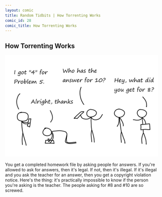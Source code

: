 ```yaml
---
layout: comic
title: Random Tidbits | How Torrenting Works
comic_id: 28
comic_title: How Torrenting Works
---
```


## How Torrenting Works

<img id="img28" class="img-fluid" src="/assets/images/28.png">

You get a completed homework file by asking people for answers. If you're allowed to ask for answers, then it's legal. If not, then it's illegal. If it's illegal and you ask the teacher for an answer, then you get a copyright violation notice. Here's the thing: it's practically impossible to know if the person you're asking is the teacher. The people asking for #8 and #10 are so screwed.
